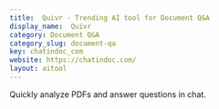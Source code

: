 ```yaml
---
title:  Quivr - Trending AI tool for Document Q&A
display_name:  Quivr
category: Document Q&A
category_slug: document-qa
key: chatindoc_com
website: https://chatindoc.com/
layout: aitool
---
```


Quickly analyze PDFs and answer questions in chat.
